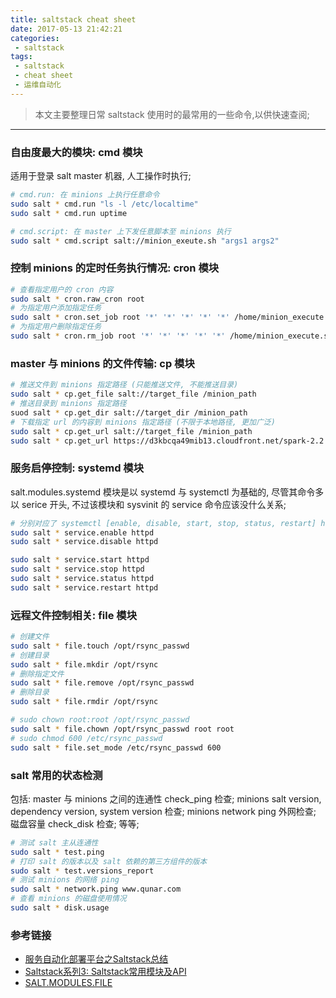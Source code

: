 ```yaml
---
title: saltstack cheat sheet
date: 2017-05-13 21:42:21
categories:
 - saltstack
tags:
 - saltstack
 - cheat sheet
 - 运维自动化
---
```


> 本文主要整理日常 saltstack 使用时的最常用的一些命令,以供快速查阅;

<!--more-->

------

### **自由度最大的模块: cmd 模块**
适用于登录 salt master 机器, 人工操作时执行;
``` bash
# cmd.run: 在 minions 上执行任意命令
sudo salt * cmd.run "ls -l /etc/localtime"
sudo salt * cmd.run uptime

# cmd.script: 在 master 上下发任意脚本至 minions 执行
sudo salt * cmd.script salt://minion_exeute.sh "args1 args2"
```

### **控制 minions 的定时任务执行情况: cron 模块**
``` bash
# 查看指定用户的 cron 内容
sudo salt * cron.raw_cron root
# 为指定用户添加指定任务
sudo salt * cron.set_job root '*' '*' '*' '*' '*' /home/minion_execute.sh 1>/dev/null
# 为指定用户删除指定任务
sudo salt * cron.rm_job root '*' '*' '*' '*' '*' /home/minion_execute.sh 1>/dev/null
```

### **master 与 minions 的文件传输: cp 模块**
``` bash
# 推送文件到 minions 指定路径 (只能推送文件, 不能推送目录)
sudo salt * cp.get_file salt://target_file /minion_path
# 推送目录到 minions 指定路径
suod salt * cp.get_dir salt://target_dir /minion_path
# 下载指定 url 的内容到 minions 指定路径 (不限于本地路径, 更加广泛)
sudo salt * cp.get_url salt://target_file /minion_path
sudo salt * cp.get_url https://d3kbcqa49mib13.cloudfront.net/spark-2.2.0-bin-hadoop2.7.tgz /minion_path
```

### **服务启停控制: systemd 模块**
salt.modules.systemd 模块是以 systemd 与 systemctl 为基础的, 尽管其命令多以 serice 开头, 不过该模块和 sysvinit 的 service 命令应该没什么关系;
``` bash
# 分别对应了 systemctl [enable, disable, start, stop, status, restart] httpd.service
sudo salt * service.enable httpd
sudo salt * service.disable httpd

sudo salt * service.start httpd
sudo salt * service.stop httpd
sudo salt * service.status httpd
sudo salt * service.restart httpd
```

### **远程文件控制相关: file 模块**
``` bash
# 创建文件
sudo salt * file.touch /opt/rsync_passwd
# 创建目录
sudo salt * file.mkdir /opt/rsync
# 删除指定文件
sudo salt * file.remove /opt/rsync_passwd
# 删除目录
sudo salt * file.rmdir /opt/rsync

# sudo chown root:root /opt/rsync_passwd
sudo salt * file.chown /opt/rsync_passwd root root
# sudo chmod 600 /etc/rsync_passwd
sudo salt * file.set_mode /etc/rsync_passwd 600
```

### **salt 常用的状态检测**
包括:
master 与 minions 之间的连通性 check_ping 检查;
minions salt version, dependency version, system version 检查;
minions network ping 外网检查;
磁盘容量 check_disk 检查;
等等;
``` bash
# 测试 salt 主从连通性
sudo salt * test.ping
# 打印 salt 的版本以及 salt 依赖的第三方组件的版本
sudo salt * test.versions_report
# 测试 minions 的网络 ping
sudo salt * network.ping www.qunar.com
# 查看 minions 的磁盘使用情况
sudo salt * disk.usage
```

### **参考链接**
- [服务自动化部署平台之Saltstack总结](http://blog.csdn.net/shjh369/article/details/49799269)
- [Saltstack系列3: Saltstack常用模块及API](https://www.cnblogs.com/MacoLee/p/5753640.html)
- [SALT.MODULES.FILE](https://docs.saltstack.com/en/latest/ref/modules/all/salt.modules.file.html#salt.modules.file.rmdir)

